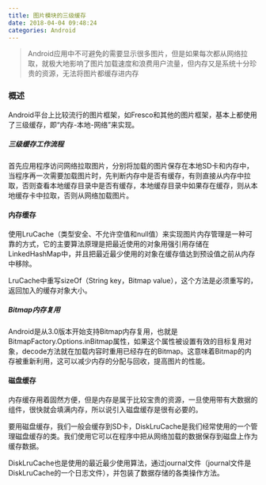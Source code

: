 ```yaml
---
title: 图片模块的三级缓存
date: 2018-04-04 09:48:24
categories: Android
---
```


> Android应用中不可避免的需要显示很多图片，但是如果每次都从网络拉取，就极大地影响了图片加载速度和浪费用户流量，但内存又是系统十分珍贵的资源，无法将图片都缓存进内存

### 概述

Android平台上比较流行的图片框架，如Fresco和其他的图片框架，基本上都使用了三级缓存，即“内存-本地-网络”来实现。

##### 三级缓存工作流程

首先应用程序访问网络拉取图片，分别将加载的图片保存在本地SD卡和内存中，当程序再一次需要加载图片时，先判断内存中是否有缓存，有则直接从内存中拉取，否则查看本地缓存目录中是否有缓存，本地缓存目录中如果存在缓存，则从本地缓存卡中拉取，否则从网络加载图片。

#### 内存缓存

使用LruCache（类型安全、不允许空值和null值）来实现图片内存管理是一种可靠的方式，它的主要算法原理是把最近使用的对象用强引用存储在LinkedHashMap中，并且把最近最少使用的对象在缓存值达到预设值之前从内存中移除。

LruCache中重写sizeOf（String key，Bitmap value），这个方法是必须重写的，返回加入的缓存对象大小。

##### Bitmap内存复用

Android是从3.0版本开始支持Bitmap内存复用，也就是BitmapFactory.Options.inBitmap属性，如果这个属性被设置有效的目标复用对象，decode方法就在加载内容时重用已经存在的Bitmap。这意味着Bitmap的内存被重新利用，这可以减少内存的分配与回收，提高图片的性能。

#### 磁盘缓存

内存缓存用着固然方便，但是内存是属于比较宝贵的资源，一旦使用带有大数据的组件，很快就会填满内存，所以说引入磁盘缓存是很有必要的。

要用磁盘缓存，我们一般会缓存到SD卡，DiskLruCache是我们经常使用的一个管理磁盘缓存的类。我们使用它可以在程序中把从网络加载的数据保存到磁盘上作为缓存数据。

DiskLruCache也是使用的最近最少使用算法，通过journal文件（journal文件是DiskLruCache的一个日志文件），并包装了数据存储的各类操作方法。


